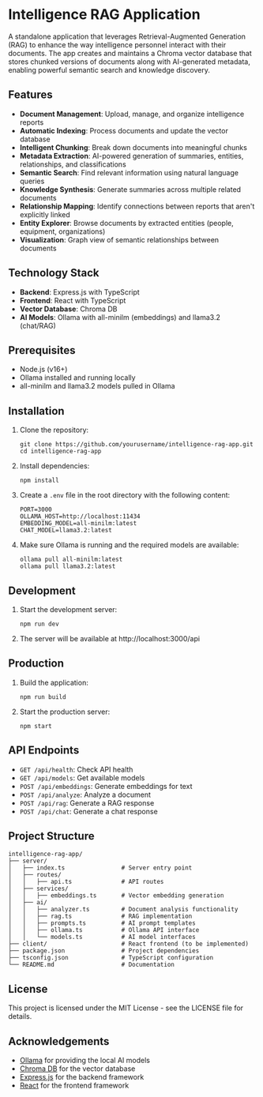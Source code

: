 # Intelligence RAG Application

A standalone application that leverages Retrieval-Augmented Generation (RAG) to enhance the way intelligence personnel interact with their documents. The app creates and maintains a Chroma vector database that stores chunked versions of documents along with AI-generated metadata, enabling powerful semantic search and knowledge discovery.

## Features

- **Document Management**: Upload, manage, and organize intelligence reports
- **Automatic Indexing**: Process documents and update the vector database
- **Intelligent Chunking**: Break down documents into meaningful chunks
- **Metadata Extraction**: AI-powered generation of summaries, entities, relationships, and classifications
- **Semantic Search**: Find relevant information using natural language queries
- **Knowledge Synthesis**: Generate summaries across multiple related documents
- **Relationship Mapping**: Identify connections between reports that aren't explicitly linked
- **Entity Explorer**: Browse documents by extracted entities (people, equipment, organizations)
- **Visualization**: Graph view of semantic relationships between documents

## Technology Stack

- **Backend**: Express.js with TypeScript
- **Frontend**: React with TypeScript
- **Vector Database**: Chroma DB
- **AI Models**: Ollama with all-minilm (embeddings) and llama3.2 (chat/RAG)

## Prerequisites

- Node.js (v16+)
- Ollama installed and running locally
- all-minilm and llama3.2 models pulled in Ollama

## Installation

1. Clone the repository:
   ```
   git clone https://github.com/yourusername/intelligence-rag-app.git
   cd intelligence-rag-app
   ```

2. Install dependencies:
   ```
   npm install
   ```

3. Create a `.env` file in the root directory with the following content:
   ```
   PORT=3000
   OLLAMA_HOST=http://localhost:11434
   EMBEDDING_MODEL=all-minilm:latest
   CHAT_MODEL=llama3.2:latest
   ```

4. Make sure Ollama is running and the required models are available:
   ```
   ollama pull all-minilm:latest
   ollama pull llama3.2:latest
   ```

## Development

1. Start the development server:
   ```
   npm run dev
   ```

2. The server will be available at http://localhost:3000/api

## Production

1. Build the application:
   ```
   npm run build
   ```

2. Start the production server:
   ```
   npm start
   ```

## API Endpoints

- `GET /api/health`: Check API health
- `GET /api/models`: Get available models
- `POST /api/embeddings`: Generate embeddings for text
- `POST /api/analyze`: Analyze a document
- `POST /api/rag`: Generate a RAG response
- `POST /api/chat`: Generate a chat response

## Project Structure

```
intelligence-rag-app/
├── server/
│   ├── index.ts                # Server entry point
│   ├── routes/
│   │   ├── api.ts              # API routes
│   ├── services/
│   │   ├── embeddings.ts       # Vector embedding generation
│   ├── ai/
│   │   ├── analyzer.ts         # Document analysis functionality
│   │   ├── rag.ts              # RAG implementation
│   │   ├── prompts.ts          # AI prompt templates
│   │   ├── ollama.ts           # Ollama API interface
│   │   └── models.ts           # AI model interfaces
├── client/                     # React frontend (to be implemented)
├── package.json                # Project dependencies
├── tsconfig.json               # TypeScript configuration
└── README.md                   # Documentation
```

## License

This project is licensed under the MIT License - see the LICENSE file for details.

## Acknowledgements

- [Ollama](https://ollama.ai/) for providing the local AI models
- [Chroma DB](https://www.trychroma.com/) for the vector database
- [Express.js](https://expressjs.com/) for the backend framework
- [React](https://reactjs.org/) for the frontend framework 